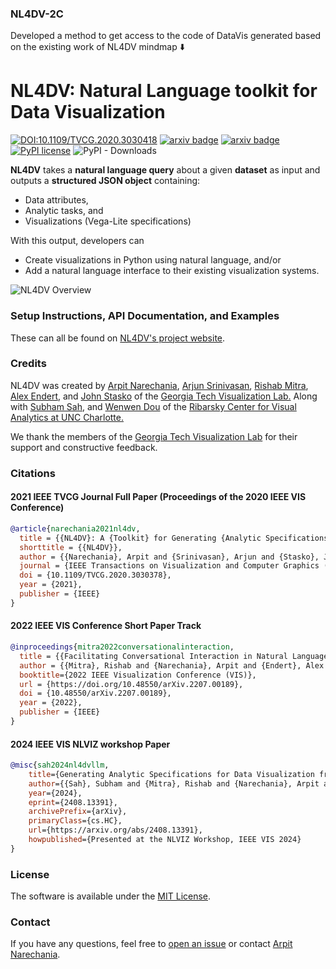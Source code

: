 ### NL4DV-2C
Developed a method to get access to the code of DataVis generated based on the existing work of NL4DV mindmap ⬇️

# NL4DV: **N**atural **L**anguage toolkit **for** **D**ata **V**isualization
[![DOI:10.1109/TVCG.2020.3030418](https://zenodo.org/badge/DOI/10.1109/TVCG.2020.3030378.svg)](https://doi.org/10.1109/TVCG.2020.3030378)
[![arxiv badge](https://img.shields.io/badge/arXiv-2008.10723-red)](https://arxiv.org/abs/2008.10723)
[![arxiv badge](https://img.shields.io/badge/arXiv-2207.00189-%23B31B1B)](https://arxiv.org/abs/2207.00189)
[![PyPI license](https://img.shields.io/pypi/l/ansicolortags.svg)](https://pypi.python.org/pypi/nl4dv/)
![PyPI - Downloads](https://img.shields.io/pypi/dm/nl4dv)


**NL4DV** takes a **natural language query** about a given **dataset** as input and outputs a **structured JSON object** containing:
* Data attributes,
* Analytic tasks, and
* Visualizations (Vega-Lite specifications)

With this output, developers can
  - Create visualizations in Python using natural language, and/or
  - Add a natural language interface to their existing visualization systems.

![NL4DV Overview](https://raw.githubusercontent.com/nl4dv/nl4dv/master/overview.gif)

### Setup Instructions, API Documentation, and Examples
These can all be found on [NL4DV's project website](https://nl4dv.github.io/nl4dv/documentation.html).

### Credits
NL4DV was created by
<a target="_blank" href="https://www.cc.gatech.edu/~anarechania3">Arpit Narechania</a>, <a target="_blank" href="https://arjun010.github.io/">Arjun Srinivasan</a>, <a target="_blank"  href="https://www.linkedin.com/in/rmitra34/">Rishab Mitra</a>, <a href="https://va.gatech.edu/endert/">Alex Endert</a>, and <a href="https://www.cc.gatech.edu/~john.stasko/">John Stasko</a> of the <a target="_blank" href="http://vis.gatech.edu/">Georgia Tech Visualization Lab.</a> Along with <a target="_blank"  href="https://www.linkedin.com/in/subhamsah17/">Subham Sah</a>, and <a href="https://webpages.charlotte.edu/~wdou1/">Wenwen Dou</a> of the <a target="_blank" href="https://viscenter.charlotte.edu/">Ribarsky Center for Visual Analytics at UNC Charlotte.</a>

We thank the members of the <a target="_blank" href="http://vis.gatech.edu/">Georgia Tech Visualization Lab</a> for their support and constructive feedback.</p>

### Citations

#### 2021 IEEE TVCG Journal Full Paper (Proceedings of the 2020 IEEE VIS Conference)
```bibTeX
@article{narechania2021nl4dv,
  title = {{NL4DV}: A {Toolkit} for Generating {Analytic Specifications} for {Data Visualization} from {Natural Language} Queries},
  shorttitle = {{NL4DV}},
  author = {{Narechania}, Arpit and {Srinivasan}, Arjun and {Stasko}, John},
  journal = {IEEE Transactions on Visualization and Computer Graphics (TVCG)},
  doi = {10.1109/TVCG.2020.3030378},
  year = {2021},
  publisher = {IEEE}
}
```

#### 2022 IEEE VIS Conference Short Paper Track
```bibTeX
@inproceedings{mitra2022conversationalinteraction,
  title = {{Facilitating Conversational Interaction in Natural Language Interfaces for Visualization}},
  author = {{Mitra}, Rishab and {Narechania}, Arpit and {Endert}, Alex and {Stasko}, John},
  booktitle={2022 IEEE Visualization Conference (VIS)},
  url = {https://doi.org/10.48550/arXiv.2207.00189},
  doi = {10.48550/arXiv.2207.00189},
  year = {2022},
  publisher = {IEEE}
}
```

#### 2024 IEEE VIS NLVIZ workshop Paper
```bibTeX
@misc{sah2024nl4dvllm,
    title={Generating Analytic Specifications for Data Visualization from Natural Language Queries using Large Language Models}, 
    author={{Sah}, Subham and {Mitra}, Rishab and {Narechania}, Arpit and {Endert}, Alex and {Stasko}, John and {Dou}, Wenwen},
    year={2024},
    eprint={2408.13391},
    archivePrefix={arXiv},
    primaryClass={cs.HC},
    url={https://arxiv.org/abs/2408.13391}, 
    howpublished={Presented at the NLVIZ Workshop, IEEE VIS 2024}
}
```

### License
The software is available under the [MIT License](https://github.com/nl4dv/nl4dv/blob/master/LICENSE).

### Contact
If you have any questions, feel free to [open an issue](https://github.com/nl4dv/nl4dv/issues/new/choose) or contact [Arpit Narechania](http://narechania.com).
